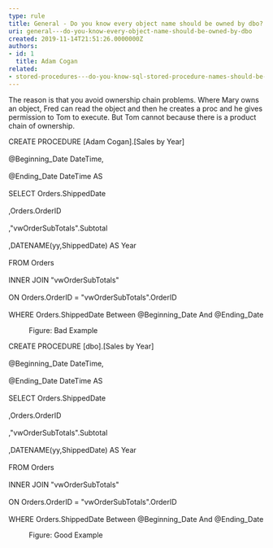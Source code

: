 ```yaml
---
type: rule
title: General - Do you know every object name should be owned by dbo?
uri: general---do-you-know-every-object-name-should-be-owned-by-dbo
created: 2019-11-14T21:51:26.0000000Z
authors:
- id: 1
  title: Adam Cogan
related:
- stored-procedures---do-you-know-sql-stored-procedure-names-should-be-prefixed-with-the-owner
---
```




<span class='intro'> <p class="ssw15-rteElement-P">​​​The reason is that you avoid ownership chain problems. Where Mary owns an object, Fred can read the object and then he creates a proc and he gives permission to Tom to execute. But Tom cannot because there is a product chain of ownership.​​​​<br></p> </span>

<p class="ssw15-rteElement-CodeArea">CREATE PROCEDURE [Adam Cogan].[Sales by Year]<br><br>@Beginning_Date DateTime,<br><br>@Ending_Date DateTime AS<br><br>SELECT Orders.ShippedDate<br><br>,Orders.OrderID<br><br>,&quot;vwOrderSubTotals&quot;.Subtotal<br><br>,DATENAME(yy,ShippedDate) AS Year<br><br>FROM Orders<br><br>INNER JOIN &quot;vwOrderSubTotals&quot;<br><br>ON Orders.OrderID = &quot;vwOrderSubTotals&quot;.OrderID<br><br>WHERE Orders.ShippedDate Between @Beginning_Date And @Ending_Date<br></p><dd class="ssw15-rteElement-FigureBad">Figure&#58; Bad Example​<br></dd><p class="ssw15-rteElement-CodeArea">CREATE PROCEDURE [dbo].[Sales by Year]<br><br> @Beginning_Date DateTime,<br><br> @Ending_Date DateTime AS<br><br> SELECT Orders.ShippedDate<br><br> ,Orders.OrderID<br><br> ,&quot;vwOrderSubTotals&quot;.Subtotal<br><br> ,DATENAME(yy,ShippedDate) AS Year<br><br> FROM Orders<br><br> INNER JOIN &quot;vwOrderSubTotals&quot;<br><br> ON Orders.OrderID = &quot;vwOrderSubTotals&quot;.OrderID<br><br> WHERE Orders.ShippedDate Between @Beginning_Date And @Ending_Date<br></p><dd class="ssw15-rteElement-FigureGood">Figure&#58; Good E​​​xample​​​<br></dd><p><br></p>


